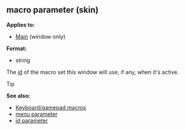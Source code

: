 ## macro parameter (skin)

<!-- -->
**Applies to:**
+   [Main](/ref/%7Bskin%7D/control/main.md)  (window only)
<!-- -->
**Format:**
+   string


The [id](/ref/%7Bskin%7D/param/id.md) of the macro set this
window will use, if any, when it\'s active.

> [!TIP] 
> **See also:**
> +   [Keyboard/gamepad macros](/ref/%7Bskin%7D/menu.md) 
> +   [menu parameter](/ref/%7Bskin%7D/param/menu.md) 
> +   [id parameter](/ref/%7Bskin%7D/param/id.md) 
